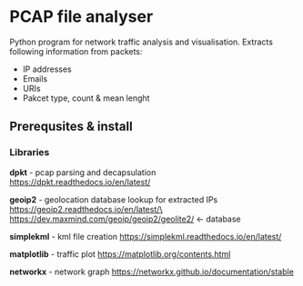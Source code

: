 # PCAP file analyser
Python program for network traffic analysis and visualisation. Extracts following information from packets:
- IP addresses 
- Emails
- URIs
- Pakcet type, count & mean lenght

## Prerequsites & install
### Libraries
**dpkt** - pcap parsing and decapsulation
https://dpkt.readthedocs.io/en/latest/

**geoip2** - geolocation database lookup for extracted IPs\
https://geoip2.readthedocs.io/en/latest/\
https://dev.maxmind.com/geoip/geoip2/geolite2/ <- database

**simplekml** - kml file creation
https://simplekml.readthedocs.io/en/latest/

**matplotlib** - traffic plot
https://matplotlib.org/contents.html

**networkx** - network graph
https://networkx.github.io/documentation/stable
